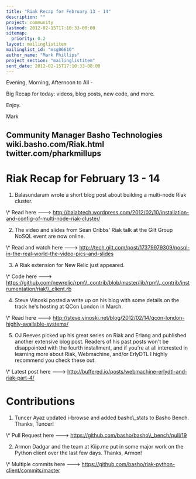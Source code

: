 ```yaml
---
title: "Riak Recap for February 13 - 14"
description: ""
project: community
lastmod: 2012-02-15T17:10:33-08:00
sitemap:
  priority: 0.2
layout: mailinglistitem
mailinglist_id: "msg06610"
author_name: "Mark Phillips"
project_section: "mailinglistitem"
sent_date: 2012-02-15T17:10:33-08:00
---
```



Evening, Morning, Afternoon to All -

Big Recap for today: videos, blog posts, new code, and more.

Enjoy.

Mark

Community Manager
Basho Technologies
wiki.basho.com/Riak.html
twitter.com/pharkmillups
----------------------------------

Riak Recap for February 13 - 14
=======================

1) Balasundaram wrote a short blog post about building a multi-node Riak
cluster.

\\* Read here ---&gt;
http://balabtech.wordpress.com/2012/02/10/installation-and-config-of-multi-node-riak-cluster/

2) The video and slides from Sean Cribbs' Riak talk at the Gilt Group NoSQL
event are now online.

\\* Read and watch here ---&gt;
http://tech.gilt.com/post/17379979309/nosql-in-the-real-world-the-video-pics-and-slides


3) A Riak extension for New Relic just appeared.

\\* Code here ---&gt;
https://github.com/newrelic/rpm\\_contrib/blob/master/lib/rpm\\_contrib/instrumentation/riak\\_client.rb

4) Steve Vinoski posted a write up on his blog with some details on the
track he's hosting at QCon London in March.

\\* Read here ---&gt;
http://steve.vinoski.net/blog/2012/02/14/qcon-london-highly-available-systems/

5) OJ Reeves picked up his great series on Riak and Erlang and published
another extensive blog post. Readers of his past posts won't
be disappointed with the fourth installment, and if you're at all
interested in learning more about Riak, Webmachine, and/or ErlyDTL I highly
recommend you check these out.

\\* Latest post here ---&gt;
http://buffered.io/posts/webmachine-erlydtl-and-riak-part-4/

# Contributions

1) Tuncer Ayaz updated i-browse and added basho\\_stats to Basho Bench.
Thanks, Tuncer!

\\* Pull Request here ---&gt; https://github.com/basho/basho\\_bench/pull/19

2) Armon Dadgar and the team at Kiip.me put in some major work on the
Python client over the last few days. Thanks, Armon!

\\* Multiple commits here ---&gt;
https://github.com/basho/riak-python-client/commits/master
